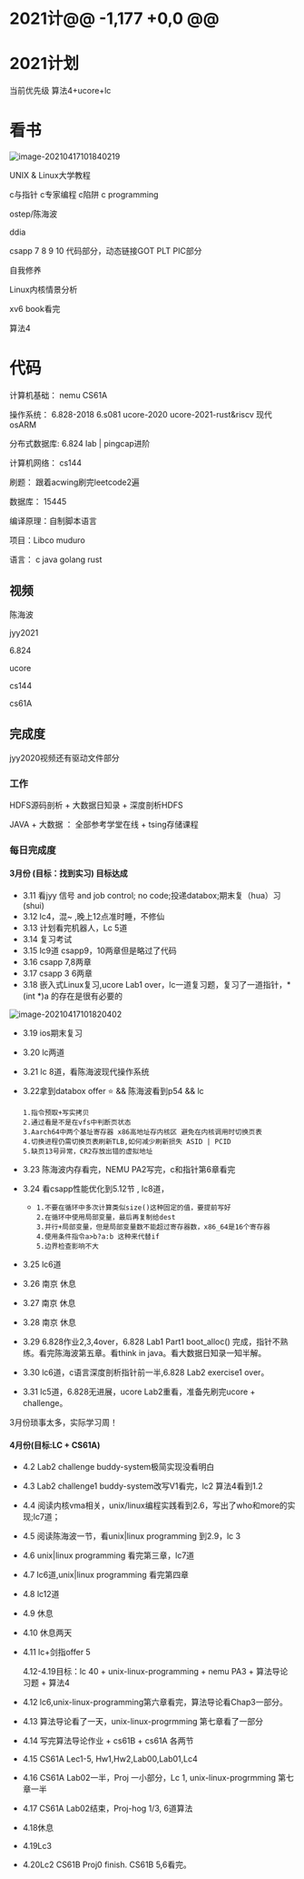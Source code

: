 # 2021计@@ -1,177 +0,0 @@

# 2021计划

当前优先级 算法4+ucore+lc



# 看书

![image-20210417101840219](D:\code\daily-review\2021计划.assets\image-20210417101840219.png)

UNIX & Linux大学教程

c与指针 c专家编程 c陷阱 c programming

ostep/陈海波

ddia

csapp 7 8 9 10 代码部分，动态链接GOT PLT PIC部分

自我修养

Linux内核情景分析

xv6 book看完

算法4



# 代码

计算机基础：   nemu CS61A

操作系统：      6.828-2018  6.s081  ucore-2020  ucore-2021-rust&riscv  现代osARM

分布式数据库: 6.824 lab | pingcap进阶

计算机网络：  cs144

刷题：             跟着acwing刷完leetcode2遍

数据库：    	  15445

编译原理：自制脚本语言

项目：Libco muduro

语言： c java golang rust



## 视频

陈海波

jyy2021

6.824

ucore

cs144

cs61A



## 完成度

jyy2020视频还有驱动文件部分



### 工作

HDFS源码剖析 + 大数据日知录 + 深度剖析HDFS

JAVA + 大数据 ： 全部参考学堂在线 + tsing存储课程

 

### 每日完成度

#### 3月份  (目标：找到实习) 目标达成

- 3.11 看jyy 信号 and job control; no code;投递databox;期末复（hua）习(shui)
- 3.12 lc4，混~ ,晚上12点准时睡，不修仙
- 3.13 计划看完机器人，Lc 5道
- 3.14 复习考试
- 3.15 lc9道 csapp9，10两章但是略过了代码
- 3.16 csapp 7,8两章
- 3.17 csapp 3 6两章
- 3.18 嵌入式Linux复习,ucore Lab1 over，lc一道复习题，复习了一道指针，*(int *)a 的存在是很有必要的

![image-20210417101820402](D:\code\daily-review\2021计划.assets\image-20210417101820402.png)

- 3.19 ios期末复习

- 3.20 lc两道

- 3.21 lc 8道，看陈海波现代操作系统

- 3.22拿到databox offer :star: && 陈海波看到p54 && lc

  ```
  1.指令预取+写实拷贝
  2.通过看是不是在vfs中判断页状态
  3.Aarch64中两个基址寄存器 x86高地址存内核区 避免在内核调用时切换页表
  4.切换进程仍需切换页表刷新TLB,如何减少刷新损失 ASID | PCID
  5.缺页13号异常，CR2存放出错的虚拟地址
  ```

- 3.23 陈海波内存看完，NEMU PA2写完，c和指针第6章看完

- 3.24 看csapp性能优化到5.12节 , lc8道，

  - ```
    1.不要在循环中多次计算类似size()这种固定的值，要提前写好
    2.在循环中使用局部变量，最后再复制给dest
    3.并行+局部变量，但是局部变量数不能超过寄存器数，x86_64是16个寄存器
    4.使用条件指令a>b?a:b 这种来代替if
    5.边界检查影响不大
    ```

- 3.25 lc6道

- 3.26 南京 休息

- 3.27 南京 休息

- 3.28 南京 休息

- 3.29 6.828作业2,3,4over，6.828 Lab1 Part1 boot_alloc() 完成，指针不熟练。看完陈海波第五章。看think in java。看大数据日知录一知半解。

- 3.30 lc6道，c语言深度剖析指针前一半,6.828 Lab2 exercise1 over。

- 3.31 lc5道，6.828无进展，ucore Lab2重看，准备先刷完ucore + challenge。

3月份琐事太多，实际学习周！

#### 4月份(目标:LC + CS61A)

- 4.2 Lab2 challenge buddy-system极简实现没看明白

- 4.3 Lab2 challenge1 buddy-system改写V1看完，lc2  算法4看到1.2

- 4.4 阅读内核vma相关，unix/linux编程实践看到2.6，写出了who和more的实现;lc7道；

- 4.5 阅读陈海波一节，看unix|linux programming 到2.9，lc 3

- 4.6 unix|linux programming 看完第三章，lc7道

- 4.7 lc6道,unix|linux programming 看完第四章

- 4.8 lc12道

- 4.9  休息

- 4.10 休息两天

- 4.11 lc+剑指offer 5

  4.12-4.19目标：lc 40 + unix-linux-programming + nemu PA3 + 算法导论习题 + 算法4 

- 4.12 lc6,unix-linux-programming第六章看完，算法导论看Chap3一部分。

- 4.13 算法导论看了一天，unix-linux-progrmming 第七章看了一部分

- 4.14 写完算法导论作业 + cs61B + cs61A 各两节

- 4.15 CS61A Lec1-5, Hw1,Hw2,Lab00,Lab01,Lc4

- 4.16 CS61A Lab02一半，Proj 一小部分，Lc 1, unix-linux-progrmming 第七章一半

- 4.17 CS61A Lab02结束，Proj-hog 1/3, 6道算法

- 4.18休息
- 4.19Lc3
- 4.20Lc2 CS61B Proj0 finish. CS61B 5,6看完。